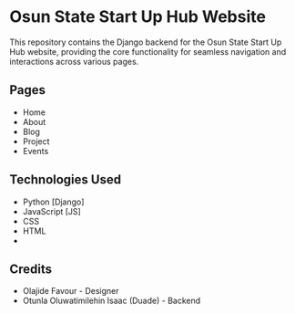 # Osun State Start Up Hub Website

This repository contains the Django backend for the Osun State Start Up Hub website, providing the core functionality for seamless navigation and interactions across various pages.

## Pages

- Home
- About
- Blog
- Project
- Events

## Technologies Used

- Python [Django]
- JavaScript [JS]
- CSS
- HTML
- 
## Credits

- Olajide Favour - Designer
- Otunla Oluwatimilehin Isaac (Duade) - Backend
